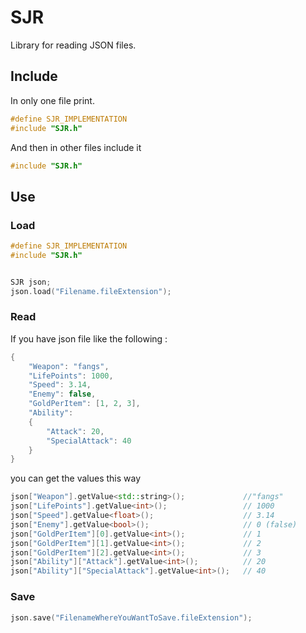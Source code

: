 # SJR
Library for reading JSON files.

## Include

In only one file print.

```cpp
#define SJR_IMPLEMENTATION
#include "SJR.h"
```

And then in other files include it

```cpp
#include "SJR.h"
```

## Use

### Load
```cpp
#define SJR_IMPLEMENTATION
#include "SJR.h"


SJR json;
json.load("Filename.fileExtension");

```
### Read

If you have json file like the following :
```cpp
{
	"Weapon": "fangs",
	"LifePoints": 1000,
	"Speed": 3.14,
	"Enemy": false,
	"GoldPerItem": [1, 2, 3],
	"Ability":
	{
		"Attack": 20,
		"SpecialAttack": 40 
	}
}

```

you can get the values this way
```cpp
json["Weapon"].getValue<std::string>();				//"fangs"
json["LifePoints"].getValue<int>();					// 1000
json["Speed"].getValue<float>();					// 3.14
json["Enemy"].getValue<bool>();						// 0 (false)
json["GoldPerItem"][0].getValue<int>();				// 1
json["GoldPerItem"][1].getValue<int>();				// 2
json["GoldPerItem"][2].getValue<int>();				// 3
json["Ability"]["Attack"].getValue<int>();			// 20
json["Ability"]["SpecialAttack"].getValue<int>();	// 40
```


### Save

```cpp
json.save("FilenameWhereYouWantToSave.fileExtension");

```